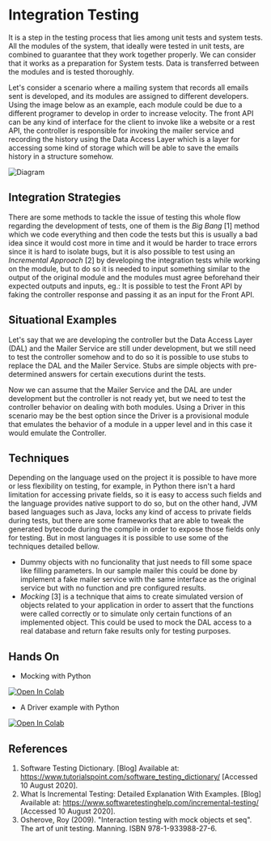 Integration Testing
===================

It is a step in the testing process that lies among unit tests and system tests. All the modules of the system, that ideally were tested in unit tests, are combined  to guarantee that they work together properly. We can consider that it works as a preparation for System tests. Data is transferred between the modules and is tested thoroughly.

Let's consider a scenario where a mailing system that records all emails sent is developed, and its modules are assigned to different developers. Using the image below as an example, each module could be due to a different programer to develop in order to increase velocity. The front API can be any kind of interface for the client to invoke like a website or a rest API, the controller is responsible for invoking the mailer service and recording the history using the Data Access Layer which is a layer for accessing some kind of storage which will be able to save the emails history in a structure somehow.

![Diagram](../assets/integrationtesting_diagram.png)

## Integration Strategies

There are some methods to tackle the issue of testing this whole flow regarding the development of tests, one of them is the *Big Bang* [1] method which we code everything and then code the tests but this is usually a bad idea since it would cost more in time and it would be harder to trace errors since it is hard to isolate bugs, but it is also possible to test using an *Incremental Approach* [2] by developing the integration tests while working on the module, but to do so it is needed to input something similar to the output of the original module and the modules must agree beforehand their expected outputs and inputs, eg.: It is possible to test the Front API by faking the controller response and passing it as an input for the Front API.

## Situational Examples

Let's say that we are developing the controller but the Data Access Layer (DAL) and the Mailer Service are still under development, but we still need to test the controller somehow and to do so it is possible to use stubs to replace the DAL and the Mailer Service. Stubs are simple objects with pre-determined answers for certain executions durint the tests.

Now we can assume that the Mailer Service and the DAL are under development but the controller is not ready yet, but we need to test the controller behavior on dealing with both modules. Using a Driver in this scenario may be the best option since the Driver is a provisional module that emulates the behavior of a module in a upper level and in this case it would emulate the Controller.

## Techniques

Depending on the language used on the project it is possible to have more or less flexibility on testing, for example, in Python there isn't a hard limitation for accessing private fields, so it is easy to access such fields and the language provides native support to do so, but on the other hand, JVM based languages such as Java, locks any kind of access to private fields during tests, but there are some frameworks that are able to tweak the generated bytecode during the compile in order to expose those fields only for testing. But in most languages it is possible to use some of the techniques detailed bellow.

- Dummy objects with no funcionality that just needs to fill some space like filling parameters. In our sample mailer this could be done by implement a fake mailer service with the same interface as the original service but with no function and pre configured results.
- *Mocking* [3] is a technique that aims to create simulated version of objects related to your application in order to assert that the functions were called correctly or to simulate only certain functions of an implemented object. This could be used to mock the DAL access to a real database and return fake results only for testing purposes.

## Hands On

- Mocking with Python
<a href="https://colab.research.google.com/github/damorimRG/practical_testing_book/blob/master/testgranularity/mocking.ipynb" target="_blank"> 
  <img alt="Open In Colab" src="https://colab.research.google.com/assets/colab-badge.svg">
</a>

- A Driver example with Python
<a href="https://colab.research.google.com/github/damorimRG/practical_testing_book/blob/master/testgranularity/driver.ipynb" target="_blank"> 
  <img alt="Open In Colab" src="https://colab.research.google.com/assets/colab-badge.svg">
</a>


## References

1. Software Testing Dictionary. [Blog] Available at: <https://www.tutorialspoint.com/software_testing_dictionary/> [Accessed 10 August 2020].
2. What Is Incremental Testing: Detailed Explanation With Examples. [Blog] Available at: <https://www.softwaretestinghelp.com/incremental-testing/> [Accessed 10 August 2020].
3. Osherove, Roy (2009). "Interaction testing with mock objects et seq". The art of unit testing. Manning. ISBN 978-1-933988-27-6.
